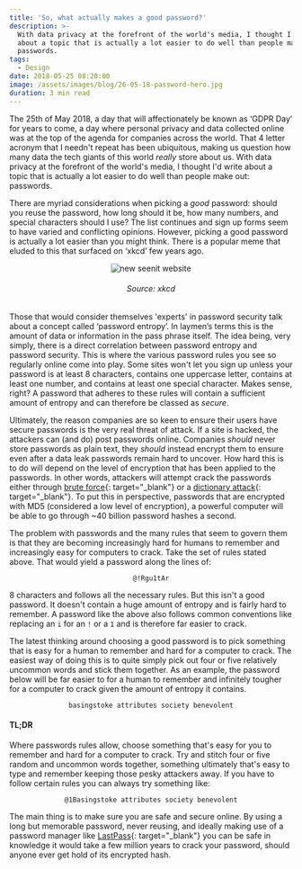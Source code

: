 ```yaml
---
title: 'So, what actually makes a good password?'
description: >-
  With data privacy at the forefront of the world's media, I thought I'd write
  about a topic that is actually a lot easier to do well than people make out:
  passwords.
tags:
  - Design
date: 2018-05-25 08:20:00
image: /assets/images/blog/26-05-18-password-hero.jpg
duration: 3 min read
---
```

The 25th of May 2018, a day that will affectionately be known as ‘GDPR Day’ for years to come, a day where personal privacy and data collected online was at the top of the agenda for companies across the world. That 4 letter acronym that I needn't repeat has been ubiquitous, making us question how many data the tech giants of this world *really* store about us. With data privacy at the forefront of the world's media, I thought I'd write about a topic that is actually a lot easier to do well than people make out: passwords.

There are myriad considerations when picking a *good* password: should you reuse the password, how long should it be, how many numbers, and special characters should I use? The list continues and sign up forms seem to have varied and conflicting opinions. However, picking a good password is actually a lot easier than you might think. There is a popular meme that eluded to this that surfaced on ‘xkcd’ few years ago.

<div class="container"><div class="row"><div class="col-12"><div align="center"><img alt="new seenit website" src="{{ site.baseurl }}/assets/images/blog/26-05-18-password_strength.png" /><h6>Source: xkcd</h6></div></div></div></div>

Those that would consider themselves 'experts' in password security talk about a concept called ‘password entropy’. In laymen’s terms this is the amount of data or information in the pass phrase itself. The idea being, very simply, there is a direct correlation between password entropy and password security. This is where the various password rules you see so regularly online come into play. Some sites won't let you sign up unless your password is at least 8 characters, contains one uppercase letter, contains at least one number, and contains at least one special character. Makes sense, right? A password that adheres to these rules will contain a sufficient amount of entropy and can therefore be classed as *secure*.

Ultimately, the reason companies are so keen to ensure their users have secure passwords is the very real threat of attack. If a site is hacked, the attackers can (and do) post passwords online. Companies *should* never store passwords as plain text, they *should* instead encrypt them to ensure even after a data leak passwords remain hard to uncover. How hard this is to do will depend on the level of encryption that has been applied to the passwords. In other words, attackers will attempt crack the passwords either through [brute force](https://en.wikipedia.org/wiki/Brute-force_attack){: target="_blank"} or a [dictionary attack](https://searchsecurity.techtarget.com/definition/dictionary-attack){: target="_blank"}. To put this in perspective, passwords that are encrypted with MD5 (considered a low level of encryption), a powerful computer will be able to go through ~40 billion password hashes a second.

The problem with passwords and the many rules that seem to govern them is that they are becoming increasingly hard for humans to remember and increasingly easy for computers to crack. Take the set of rules stated above. That would yield a password along the lines of:

<div class="container"><div class="row"><div class="col-12"><div align="center"><code>@!Rgu1tAr</code></div></div></div></div>

8 characters and follows all the necessary rules. But this isn't a good password. It doesn't contain a huge amount of entropy and is fairly hard to remember. A password like the above also follows common conventions like replacing an `i` for an `!` or a `1` and is therefore far easier to crack.

The latest thinking around choosing a good password is to pick something that is easy for a human to remember and hard for a computer to crack. The easiest way of doing this is to quite simply pick out four or five relatively uncommon words and stick them together. As an example, the password below will be far easier to for a human to remember and infinitely tougher for a computer to crack given the amount of entropy it contains.

<div class="container"><div class="row"><div class="col-12"><div align="center"><code>basingstoke attributes society benevolent</code></div></div></div></div>

#### TL;DR

Where passwords rules allow, choose something that's easy for you to remember and hard for a computer to crack. Try and stitch four or five random and uncommon words together, something ultimately that's easy to type and remember keeping those pesky attackers away. If you have to follow certain rules you can always try something like:

<div class="container"><div class="row"><div class="col-12"><div align="center"><code>@1Basingstoke attributes society benevolent</code></div></div></div></div>

The main thing is to make sure you are safe and secure online. By using a long but memorable password, never reusing, and ideally making use of a password manager like [LastPass](https://lastpass.com){: target="_blank"} you can be safe in knowledge it would take a few million years to crack your password, should anyone ever get hold of its encrypted hash.
